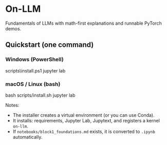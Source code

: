 ﻿# On-LLM

Fundamentals of LLMs with math-first explanations and runnable PyTorch demos.

## Quickstart (one command)

### Windows (PowerShell)
scripts\install.ps1
jupyter lab

### macOS / Linux (bash)
bash scripts/install.sh
jupyter lab

Notes:
- The installer creates a virtual environment (or you can use Conda).
- It installs: requirements, Jupyter Lab, Jupytext, and registers a kernel `on-llm`.
- If `notebooks/block1_foundations.md` exists, it is converted to `.ipynb` automatically.
